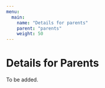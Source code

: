 ```yaml
---
menu:
  main:
    name: "Details for parents"
    parent: "parents"
    weight: 50
---
```


# Details for Parents

To be added.